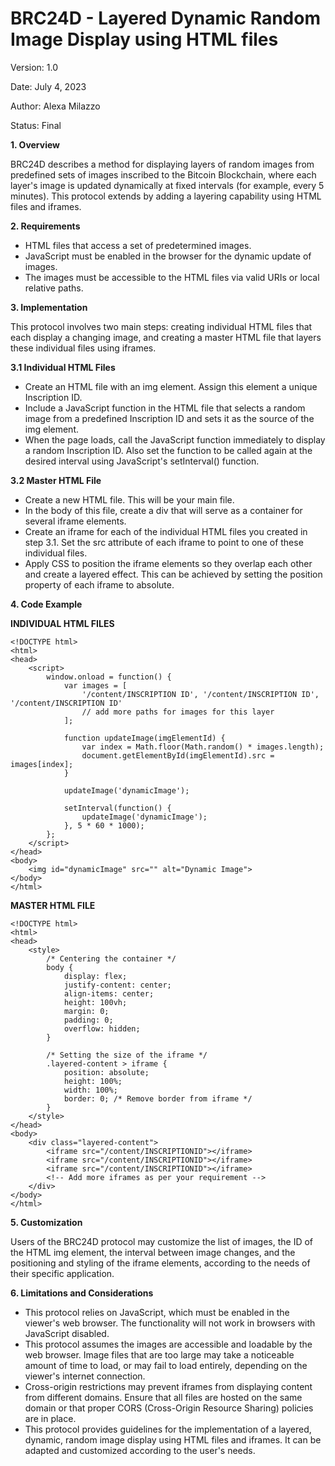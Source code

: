 # BRC24D - Layered Dynamic Random Image Display using HTML files

Version: 1.0

Date: July 4, 2023

Author: Alexa Milazzo

Status: Final

**1. Overview**

BRC24D describes a method for displaying layers of random images from predefined sets of images inscribed to the Bitcoin Blockchain, where each layer's image is updated dynamically at fixed intervals (for example, every 5 minutes). This protocol extends by adding a layering capability using HTML files and iframes.

**2. Requirements**

- HTML files that access a set of predetermined images.
- JavaScript must be enabled in the browser for the dynamic update of images.
- The images must be accessible to the HTML files via valid URIs or local relative paths.

**3. Implementation**

This protocol involves two main steps: creating individual HTML files that each display a changing image, and creating a master HTML file that layers these individual files using iframes.

**3.1 Individual HTML Files**

- Create an HTML file with an img element. Assign this element a unique Inscription ID.
- Include a JavaScript function in the HTML file that selects a random image from a predefined Inscription ID and sets it as the source of the img element.
- When the page loads, call the JavaScript function immediately to display a random Inscription ID. Also set the function to be called again at the desired interval using JavaScript's setInterval() function.
 
**3.2 Master HTML File**

- Create a new HTML file. This will be your main file.
- In the body of this file, create a div that will serve as a container for several iframe elements.
- Create an iframe for each of the individual HTML files you created in step 3.1. Set the src attribute of each iframe to point to one of these individual files.
- Apply CSS to position the iframe elements so they overlap each other and create a layered effect. This can be achieved by setting the position property of each iframe to absolute.
  
**4. Code Example**

**INDIVIDUAL HTML FILES**
```
<!DOCTYPE html>
<html>
<head>
    <script>
        window.onload = function() {
            var images = [
                '/content/INSCRIPTION ID', '/content/INSCRIPTION ID', '/content/INSCRIPTION ID'
                // add more paths for images for this layer
            ];

            function updateImage(imgElementId) {
                var index = Math.floor(Math.random() * images.length);
                document.getElementById(imgElementId).src = images[index];
            }

            updateImage('dynamicImage');

            setInterval(function() {
                updateImage('dynamicImage');
            }, 5 * 60 * 1000);
        };
    </script>
</head>
<body>
    <img id="dynamicImage" src="" alt="Dynamic Image">
</body>
</html>
```

**MASTER HTML FILE**
```
<!DOCTYPE html>
<html>
<head>
    <style>
        /* Centering the container */
        body {
            display: flex;
            justify-content: center;
            align-items: center;
            height: 100vh;
            margin: 0;
            padding: 0;
            overflow: hidden;
        }

        /* Setting the size of the iframe */
        .layered-content > iframe {
            position: absolute;
            height: 100%;
            width: 100%;
            border: 0; /* Remove border from iframe */
        }
    </style>
</head>
<body>
    <div class="layered-content">
        <iframe src="/content/INSCRIPTIONID"></iframe>
        <iframe src="/content/INSCRIPTIONID"></iframe>
        <iframe src="/content/INSCRIPTIONID"></iframe>
        <!-- Add more iframes as per your requirement -->
    </div>
</body>
</html>
```
**5. Customization**

Users of the BRC24D protocol may customize the list of images, the ID of the HTML img element, the interval between image changes, and the positioning and styling of the iframe elements, according to the needs of their specific application.

**6. Limitations and Considerations**

- This protocol relies on JavaScript, which must be enabled in the viewer's web browser. The functionality will not work in browsers with JavaScript disabled.
- This protocol assumes the images are accessible and loadable by the web browser. Image files that are too large may take a noticeable amount of time to load, or may fail to load entirely, depending on the viewer's internet connection.
- Cross-origin restrictions may prevent iframes from displaying content from different domains. Ensure that all files are hosted on the same domain or that proper CORS (Cross-Origin Resource Sharing) policies are in place.
- This protocol provides guidelines for the implementation of a layered, dynamic, random image display using HTML files and iframes. It can be adapted and customized according to the user's needs.
